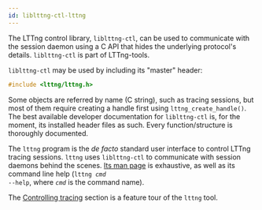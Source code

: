```yaml
---
id: liblttng-ctl-lttng
---
```


The LTTng control library, `liblttng-ctl`, can be used to communicate
with the session daemon using a C API that hides the underlying
protocol's details. `liblttng-ctl` is part of LTTng-tools.

`liblttng-ctl` may be used by including its "master" header:

~~~ c
#include <lttng/lttng.h>
~~~

Some objects are referred by name (C string), such as tracing sessions,
but most of them require creating a handle first using
`lttng_create_handle()`. The best available developer documentation for
`liblttng-ctl` is, for the moment, its installed header files as such.
Every function/structure is thoroughly documented.

The `lttng` program is the _de facto_ standard user interface to
control LTTng tracing sessions. `lttng` uses `liblttng-ctl` to
communicate with session daemons behind the scenes.
<a href="/man/1/lttng" class="ext">Its man page</a> is exhaustive, as
well as its command line help (<code>lttng <em>cmd</em> --help</code>,
where <code><em>cmd</em></code> is the command name).

The [Controlling tracing](#doc-controlling-tracing) section is a feature
tour of the `lttng` tool.
